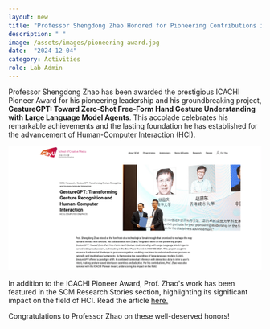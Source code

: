 ```yaml
---
layout: new
title: "Professor Shengdong Zhao Honored for Pioneering Contributions in HCI"
description: " "
image: /assets/images/pioneering-award.jpg
date:  "2024-12-04"
category: Activities
role: Lab Admin
---
```

Professor Shengdong Zhao has been awarded the prestigious ICACHI Pioneer Award for his pioneering leadership and his groundbreaking project, **GestureGPT: Toward Zero-Shot Free-Form Hand Gesture Understanding with Large Language Model Agents**. This accolade celebrates his remarkable achievements and the lasting foundation he has established for the advancement of Human-Computer Interaction (HCI).
  
![-](/assets/images/pioneering-award-2.png "-")

In addition to the ICACHI Pioneer Award, Prof. Zhao's work has been featured in the SCM Research Stories section, highlighting its significant impact on the field of HCI.
Read the article [here.](https://www.scm.cityu.edu.hk/research/gesturegpt-transforming-gesture-recognition-and-human-computer-interaction)

Congratulations to Professor Zhao on these well-deserved honors!